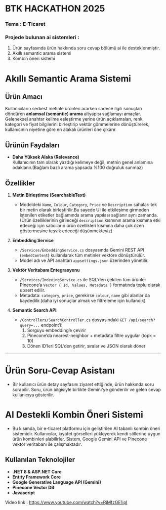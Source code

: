 # BTK HACKATHON 2025
### Tema : E-Ticaret

### Projede bulunan ai sistemleri :
1. Ürün sayfasında ürün hakkında soru cevap bölümü ai ile desteklenmiştir.
2. Akıllı semantic arama sistemi
3. Kombin öneri sistemi

# Akıllı Semantic Arama Sistemi

## Ürün Amacı
 Kullanıcıların serbest metinle ürünleri ararken sadece ilgili sonuçları döndüren **anlamsal (semantic) arama** altyapısı sağlamayı amaçlar. Geleneksel anahtar kelime eşleştirme yerine ürün açıklamaları, renk, kategori ve fiyat bilgilerini birleştirip vektör gömmelerine dönüştürerek, kullanıcının niyetine göre en alakalı ürünleri öne çıkarır.
## Ürünün Faydaları
- **Daha Yüksek Alaka (Relevance)**  
  Kullanıcının tam olarak yazdığı kelimeye değil, metnin genel anlamına odaklanır.(Bağlam bazlı arama yapsada %100 doğruluk sunmaz)
## Özellikler
1. **Metin Birleştirme (SearchableText)**  
   - Modeldeki `Name`, `Colour`, `Category`, `Price` ve `Description` sahaları tek bir metin olarak birleştirilir.Bu sayede UI ile etkileşime girmeden istenilen etiketler bağlamında arama yapılası sağlanır aynı zamanda.(Ürün özelliklerinin girileceği `description` kısmının arama kısmına etki edeceği için satıcıların ürün özellikleri kısmına daha çok özen göstermesine teşvik edeceği düşünmekteyiz)

2. **Embedding Service**  
   - `/Services/EmbeddingService.cs` dosyasında Gemini REST API (`embedContent`) kullanılarak tüm metinler vektöre dönüştürülür.  
   - Model adı ve API anahtarı `appsettings.json` üzerinden yönetilir.

3. **Vektör Veritabanı Entegrasyonu**  
   - `/Services/IndexingService.cs` ile SQL’den çekilen tüm ürünler Pinecone’a `Vector { Id, Values, Metadata }` formatında toplu olarak upsert edilir.  
   - Metadata: `category`, `price`, gerekirse `colour`, `name` gibi alanlar da kaydedilir.(daha iyi sonuçlar almak ve filtreleme için kullandık)

4. **Semantic Search API**  
   - `/Controllers/SearchController.cs` dosyasındaki `GET /api/search?query=...` endpoint’i:  
     1. Sorguyu embedding’e çevirir  
     2. Pinecone’da nearest-neighbor + metadata filtre uygular  (topk = 10)
     3. Dönen ID’leri SQL’den getirir, sıralar ve JSON olarak döner 

---


# Ürün Soru-Cevap Asistanı

- Bir kullanıcı ürün detay sayfasını ziyaret ettiğinde, ürün hakkında soru sorabilir. Soru, ürün bilgisiyle birlikte Gemini'ye gönderilir ve gelen cevap kullanıcıya gösterilir.

# AI Destekli Kombin Öneri Sistemi

- Bu kısımda, bir e-ticaret platformu için geliştirilen AI tabanlı kombin öneri sistemidir. Kullanıcılar, kıyafet görselleri yükleyerek kendi stillerine uygun ürün kombinleri alabilirler. Sistem, Google Gemini API ve Pinecone vektör veritabanı ile çalışmaktadır.


## Kullanılan Teknolojiler
- **.NET 8 & ASP.NET Core**  
- **Entity Framework Core**  
- **Google Generative Language API (Gemini)** 
- **Pinecone Vector DB**
- **Javascript**


Video link : https://www.youtube.com/watch?v=RjMfzGE1ipI
